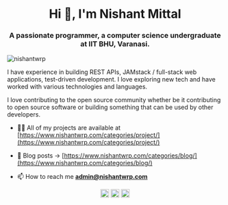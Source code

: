 <h1 align="center">Hi 👋, I'm Nishant Mittal</h1>
<h3 align="center">A passionate programmer, a computer science undergraduate at IIT BHU, Varanasi.</h3>
<p align="left"> <img src="https://komarev.com/ghpvc/?username=nishantwrp" alt="nishantwrp" /> </p>

I have experience in building REST APIs, JAMstack / full-stack web applications, test-driven development. I love exploring new tech and have worked with various technologies and languages.

I love contributing to the open source community whether be it contributing to open source software or building something that can be used by other developers.

- 👨‍💻 All of my projects are available at [https://www.nishantwrp.com/categories/project/](https://www.nishantwrp.com/categories/project/)

- 📝 Blog posts -> [https://www.nishantwrp.com/categories/blog/](https://www.nishantwrp.com/categories/blog/)

- 📫 How to reach me **admin@nishantwrp.com**

<p align="center">
<a href="https://twitter.com/nishantwrp" target="blank"><img align="center" src="https://cdn.jsdelivr.net/npm/simple-icons@3.0.1/icons/twitter.svg" alt="nishantwrp" height="20" width="20" /></a>
<a href="https://linkedin.com/in/nishantwrp" target="blank"><img align="center" src="https://cdn.jsdelivr.net/npm/simple-icons@3.0.1/icons/linkedin.svg" alt="nishantwrp" height="20" width="20" /></a>
<a href="https://fb.com/nishantwrp" target="blank"><img align="center" src="https://cdn.jsdelivr.net/npm/simple-icons@3.0.1/icons/facebook.svg" alt="nishantwrp" height="20" width="20" /></a>
</p>
